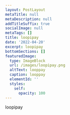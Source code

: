 ```yaml
---
layout: PostLayout
metaTitle: null
metaDescription: null
addTitleSuffix: true
socialImage: null
metaTags: []
title: loopipay
date: '2022-04-20'
excerpt: loopipay
bottomSections: []
featuredImage:
  type: ImageBlock
  url: /images/loopipay.png
  altText: looppay
  caption: looppay
  elementId: ''
  styles:
    self:
      opacity: 100
---
```

loopipay
